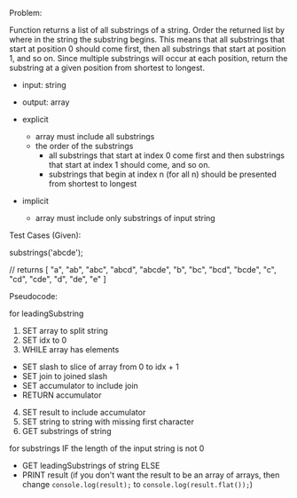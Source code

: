 Problem:

Function returns a list of all substrings of a string.
Order the returned list by where in the string the substring begins.
This means that all substrings that start at position 0 should come first,
then all substrings that start at position 1, and so on.
Since multiple substrings will occur at each position,
return the substring at a given position from shortest to longest. 

- input: string
- output: array

- explicit
  - array must include all substrings
  - the order of the substrings
    - all substrings that start at index 0 come first and then substrings that start at index 1 should come, and so on.
    - substrings that begin at index n (for all n) should be presented from shortest to longest

- implicit
  - array must include only substrings of input string

Test Cases (Given):

substrings('abcde');

// returns
[ "a", "ab", "abc", "abcd", "abcde",
  "b", "bc", "bcd", "bcde",
  "c", "cd", "cde",
  "d", "de",
  "e" ]

Pseudocode:

for leadingSubstring
1. SET array to split string
2. SET idx to 0
3. WHILE array has elements
  - SET slash to slice of array from 0 to idx + 1
  - SET join to joined slash
  - SET accumulator to include join
  - RETURN accumulator
4. SET result to include accumulator
5. SET string to string with missing first character
6. GET substrings of string

for substrings
IF the length of the input string is not 0
  - GET leadingSubstrings of string
ELSE
  - PRINT result (if you don't want the result to be an array of arrays, then change    `console.log(result);` to `console.log(result.flat());`)
